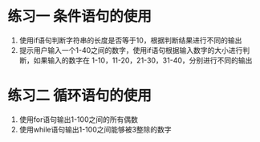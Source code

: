 # 练习一 条件语句的使用

1. 使用if语句判断字符串的长度是否等于10，根据判断结果进行不同的输出
2. 提示用户输入一个1-40之间的数字，使用if语句根据输入数字的大小进行判断，如果输入的数字在 1-10，11-20，21-30，31-40，分别进行不同的输出



# 练习二 循环语句的使用
1. 使用for语句输出1-100之间的所有偶数
2. 使用while语句输出1-100之间能够被3整除的数字